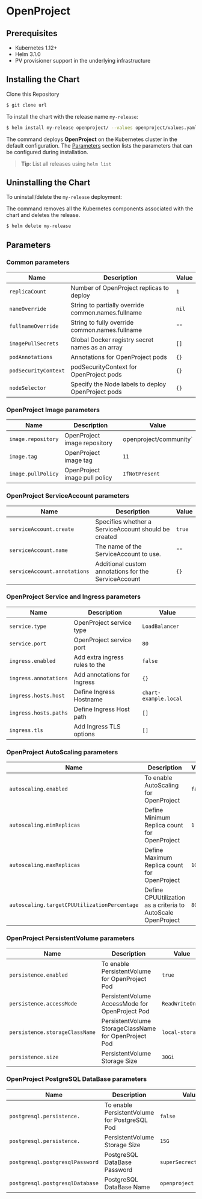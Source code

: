 # OpenProject

## Prerequisites
- Kubernetes 1.12+
- Helm 3.1.0
- PV provisioner support in the underlying infrastructure


## Installing the Chart
Clone this Repository 
```bash
$ git clone url
```


To install the chart with the release name `my-release`:
```bash
$ helm install my-release openproject/ --values openproject/values.yaml 
```
The command deploys **OpenProject** on the Kubernetes cluster in the default configuration. The [Parameters](#parameters) section lists the parameters that can be configured during installation.

> **Tip**: List all releases using `helm list`

## Uninstalling the Chart

To uninstall/delete the `my-release` deployment:

The command removes all the Kubernetes components associated with the chart and deletes the release.

```bash
$ helm delete my-release
```
## Parameters

### Common parameters
| Name | Description | Value |
| --| -- | -- |
| `replicaCount` | Number of OpenProject replicas to deploy | `1` |
| `nameOverride` | String to partially override common.names.fullname | `nil` |
| `fullnameOverride` | String to fully override common.names.fullname | `""` |
| `imagePullSecrets` | Global Docker registry secret names as an array | `[]` |
| `podAnnotations` | Annotations for OpenProject pods | `{}` |
| `podSecurityContext` | podSecurityContext for OpenProject pods | `{}` |
| `nodeSelector` |  Specify the Node labels to deploy OpenProject pods | `{}` |


### OpenProject Image parameters
| Name | Description | Value |
| --| -- | -- |
| `image.repository` | OpenProject image repository | openproject/community` |
| `image.tag` | OpenProject image tag  | `11` |
| `image.pullPolicy` | OpenProject image pull policy | `IfNotPresent` |


### OpenProject ServiceAccount parameters
| Name | Description | Value |
| --| -- | -- |
| `serviceAccount.create` | Specifies whether a ServiceAccount should be created | `true`  |
| `serviceAccount.name` | The name of the ServiceAccount to use. | `""`  |
| `serviceAccount.annotations` | Additional custom annotations for the ServiceAccount | `{}` |


### OpenProject Service and Ingress parameters
| Name | Description | Value |
| --| -- | -- |
| `service.type` | OpenProject service type | `LoadBalancer`|
| `service.port` | OpenProject service port | `80` |
| `ingress.enabled` | Add extra ingress rules to the | `false` |
| `ingress.annotations` | Add annotations for Ingress | `{}` |
| `ingress.hosts.host` | Define Ingress Hostname | `chart-example.local` |
| `ingress.hosts.paths` | Define Ingress Host path | `[]` |
| `ingress.tls` | Add Ingress TLS options | `[]` |

### OpenProject AutoScaling parameters

| Name | Description | Value |
| --| -- | -- |
| `autoscaling.enabled` | To enable AutoScaling for OpenProject | `false` |
| `autoscaling.minReplicas` | Define Minimum Replica count for OpenProject | `1` | 
| `autoscaling.maxReplicas` | Define Maximum Replica count for OpenProject | `100` | 
| `autoscaling.targetCPUUtilizationPercentage` | Define CPUUtilization as a criteria to AutoScale OpenProject  | `80` | 

### OpenProject PersistentVolume parameters

| Name | Description | Value |
| --| -- | -- |
| `persistence.enabled` | To enable PersistentVolume for OpenProject Pod | `true` | 
| `persistence.accessMode` | PersistentVolume AccessMode for OpenProject Pod | `ReadWriteOnce` | 
| `persistence.storageClassName` | PersistentVolume StorageClassName for OpenProject Pod | `local-storage` | 
| `persistence.size` | PersistentVolume Storage Size | `30Gi` |

### OpenProject PostgreSQL DataBase parameters

| Name | Description | Value |
| --| -- | -- |
| `postgresql.persistence.` | To enable PersistentVolume for PostgreSQL Pod | `false` | 
| `postgresql.persistence.` | PersistentVolume Storage Size | `15G` | 
| `postgresql.postgresqlPassword` | PostgreSQL DataBase Password | `superSecrectPassword` | 
| `postgresql.postgresqlDatabase` | PostgreSQL DataBase Name | `openproject` | 


